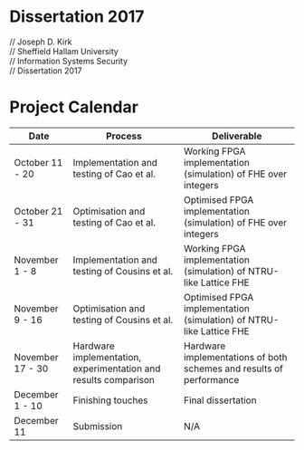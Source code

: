 # Dissertation 2017
// Joseph D. Kirk               
// Sheffield Hallam University        
// Information Systems Security        
// Dissertation 2017              

# Project Calendar

| Date | Process | Deliverable |
| ------ | ------ | ------ | 
| October 11 - 20 | Implementation and testing of Cao et al. | Working FPGA implementation (simulation) of FHE over integers | 
|October 21 - 31 | Optimisation and testing of Cao et al. | Optimised FPGA implementation (simulation) of FHE over integers |
|November 1 - 8 | Implementation and testing of Cousins et al. | Working FPGA implementation (simulation) of NTRU-like Lattice FHE |
|November 9 - 16 | Optimisation and testing of Cousins et al. | Optimised FPGA implementation (simulation) of NTRU-like Lattice FHE | 
|November 17 - 30 | Hardware implementation, experimentation and results comparison | Hardware implementations of both schemes and results of performance |
|December 1 - 10 | Finishing touches | Final dissertation | 
| December 11 | Submission | N/A |
